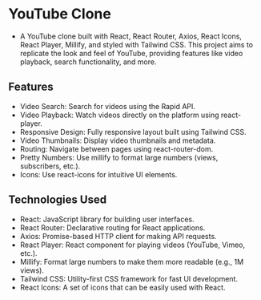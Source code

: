# YouTube Clone

- A YouTube clone built with React, React Router, Axios, React Icons, React Player, Millify, and styled with Tailwind CSS. This project aims to replicate the look and feel of YouTube, providing features like video playback, search functionality, and more.

## Features

- Video Search: Search for videos using the Rapid API.
- Video Playback: Watch videos directly on the platform using react-player.
- Responsive Design: Fully responsive layout built using Tailwind CSS.
- Video Thumbnails: Display video thumbnails and metadata.
- Routing: Navigate between pages using react-router-dom.
- Pretty Numbers: Use millify to format large numbers (views, subscribers, etc.).
- Icons: Use react-icons for intuitive UI elements.

## Technologies Used

- React: JavaScript library for building user interfaces.
- React Router: Declarative routing for React applications.
- Axios: Promise-based HTTP client for making API requests.
- React Player: React component for playing videos (YouTube, Vimeo, etc.).
- Millify: Format large numbers to make them more readable (e.g., 1M views).
- Tailwind CSS: Utility-first CSS framework for fast UI development.
- React Icons: A set of icons that can be easily used with React.
